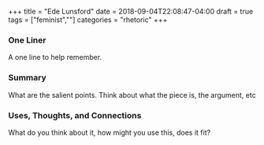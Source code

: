 +++
title = "Ede Lunsford"
date = 2018-09-04T22:08:47-04:00
draft = true
tags = ["feminist",""]
categories = "rhetoric"
+++
### One Liner
A one line to help remember.

### Summary
What are the salient points. Think about what the piece is, the argument, etc

### Uses, Thoughts, and Connections
What do you think about it, how might you use this, does it fit?
